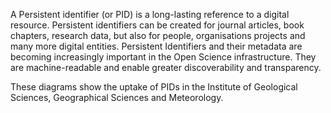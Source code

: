 A Persistent identifier (or PID) is a long-lasting reference to a digital resource. Persistent identifiers can be created for journal articles, book chapters, research data, but also for people, organisations projects and many more digital entities. Persistent Identifiers and their metadata are becoming increasingly important in the Open Science infrastructure. They are machine-readable and enable greater discoverability and transparency.  

These diagrams show the uptake of PIDs in the Institute of Geological Sciences, Geographical Sciences and Meteorology.